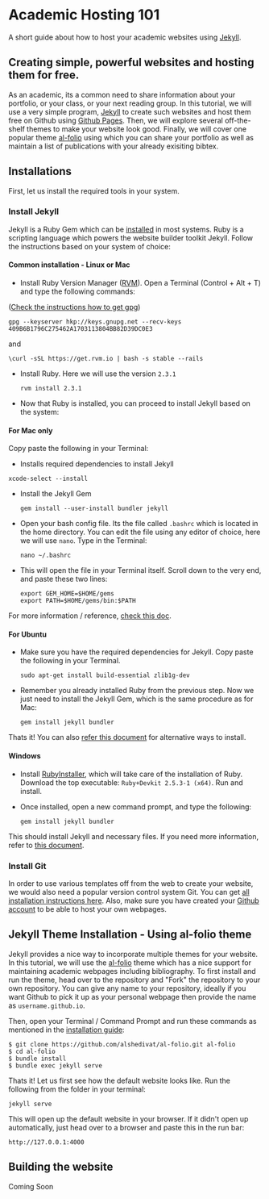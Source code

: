 # Academic Hosting 101 

A short guide about how to host your academic websites using [Jekyll](https://jekyllrb.com/).

## Creating simple, powerful websites and hosting them for free.

As an academic, its a common need to share information about your portfolio, or your class, or your next reading group. In this tutorial, we will use a very simple program, [Jekyll](https://jekyllrb.com/) to create such websites and host them free on Github using [Github Pages](https://pages.github.com/). Then, we will explore several off-the-shelf themes to make your website look good. Finally, we will cover one popular theme [al-folio](https://github.com/alshedivat/al-folio) using which you can share your portfolio as well as maintain a list of publications with your already exisiting bibtex.

## Installations

First, let us install the required tools in your system. 

### Install Jekyll

Jekyll is a Ruby Gem which can be [installed](https://jekyllrb.com/docs/installation/) in most systems. Ruby is a scripting language which powers the website builder toolkit Jekyll. Follow the instructions based on your system of choice:

#### Common installation - Linux or Mac

- Install Ruby Version Manager ([RVM](http://rvm.io/)). Open a Terminal (Control + Alt + T) and type the following commands:

([Check the instructions how to get gpg](https://usabilityetc.com/articles/ruby-on-mac-os-x-with-rvm/))

  ```
  gpg --keyserver hkp://keys.gnupg.net --recv-keys 409B6B1796C275462A1703113804BB82D39DC0E3
  ```
  and

  ```
  \curl -sSL https://get.rvm.io | bash -s stable --rails
  ```

- Install Ruby. Here we will use the version `2.3.1`

  ```
  rvm install 2.3.1
  ```

- Now that Ruby is installed, you can proceed to install Jekyll based on the system:

#### For Mac only

Copy paste the following in your Terminal:

-  Installs required dependencies to install Jekyll

  ```
  xcode-select --install
  ```

- Install the Jekyll Gem

  ```
  gem install --user-install bundler jekyll
  ```

- Open your bash config file. Its the file called `.bashrc` which is located in the home directory. You can edit the file using any editor of choice, here we will use `nano`. Type in the Terminal:

  ```
  nano ~/.bashrc
  ```

- This will open the file in your Terminal itself. Scroll down to the very end, and paste these two lines:

  ```
  export GEM_HOME=$HOME/gems
  export PATH=$HOME/gems/bin:$PATH
  ```

For more information / reference, [check this doc](https://jekyllrb.com/docs/installation/macos/).

#### For Ubuntu

- Make sure you have the required dependencies for Jekyll. Copy paste the following in your Terminal.

  ```
  sudo apt-get install build-essential zlib1g-dev
  ```

- Remember you already installed Ruby from the previous step. Now we just need to install the Jekyll Gem, which is the same procedure as for Mac:

  ```
  gem install jekyll bundler
  ```

Thats it! You can also [refer this document](https://jekyllrb.com/docs/installation/ubuntu/) for alternative ways to install.


#### Windows

- Install [RubyInstaller](https://rubyinstaller.org/downloads/), which will take care of the installation of Ruby. Download the top executable: `Ruby+Devkit 2.5.3-1 (x64)`. Run and install.

- Once installed, open a new command prompt, and type the following:

  ```
  gem install jekyll bundler
  ```

This should install Jekyll and necessary files.  If you need more information, refer to [this document](https://jekyllrb.com/docs/installation/windows/).

### Install Git

In order to use various templates off from the web to create your website, we would also need a popular version control system Git. You can get [all installation instructions here](https://git-scm.com/book/en/v2/Getting-Started-Installing-Git). Also, make sure you have created your [Github account](https://github.com/join) to be able to host your own webpages.

## Jekyll Theme Installation - Using al-folio theme

Jekyll provides a nice way to incorporate multiple themes for your website. In this tutorial, we will use the [al-folio](https://github.com/alshedivat/al-folio) theme which has a nice support for maintaining academic webpages including bibliography. To first install and run the theme, head over to the repository and "Fork" the repository to your own repository. You can give any name to your repository, ideally if you want Github to pick it up as your personal webpage then provide the name as `username.github.io`.

Then, open your Terminal / Command Prompt and run these commands as mentioned in the [installation guide](https://github.com/alshedivat/al-folio#installation):

```
$ git clone https://github.com/alshedivat/al-folio.git al-folio
$ cd al-folio
$ bundle install
$ bundle exec jekyll serve
```

Thats it! Let us first see how the default website looks like. Run the following from the folder in your terminal:

```
jekyll serve
```

This will open up the default website in your browser. If it didn't open up automatically, just head over to a browser and paste this in the run bar:

```
http://127.0.0.1:4000
```

## Building the website

Coming Soon
